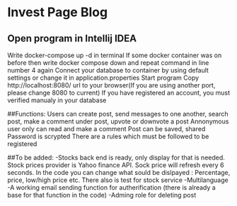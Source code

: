 # Invest Page Blog

## Open program in Intellij IDEA
 Write docker-compose up -d in terminal
If some docker container was on before then write docker compose down and repeat command in line number 4 again
Connect your database to container by using default settings or change it in application.properties
Start program
Copy http://localhost:8080/ url to your browser(If you are using another port, please change 8080 to current)
If you have registered an account, you must verified manualy in your database

##Functions:
Users can create post, send messages to one another, search post, make a comment under post, upvote or downvote a post
Annonymous user only can read and make a comment
Post can be saved, shared
Password is scrypted
There are a rules which must be followed to be registered


##To be added:
-Stocks back end is ready, only display for that is needed.
      Stock prices provider is Yahoo finance API. Sock price will refresh every 6 seconds. In the code you can change what sould be dislpayed : Percentage, price, low/high price etc.
       There also is test for stock service
-Multilanguage
-A working  email sending function for autherification (there is already a base for that function in the code)
-Adming role for deleting post 
